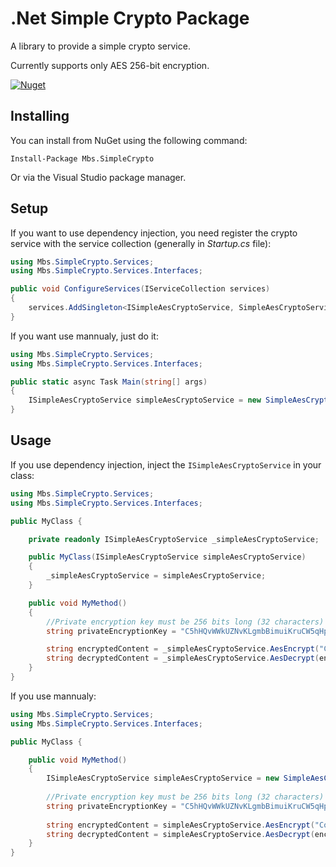 # .Net Simple Crypto Package

A library to provide a simple crypto service. 

Currently supports only AES 256-bit encryption.


[![Nuget](https://img.shields.io/nuget/v/Mbs.SimpleCrypto.svg)](https://www.nuget.org/packages/Mbs.SimpleCrypto)

## Installing

You can install from NuGet using the following command:

`Install-Package Mbs.SimpleCrypto`

Or via the Visual Studio package manager.

## Setup

If you want to use dependency injection, you need register the crypto service with the service collection (generally in _Startup.cs_ file):

```c#
using Mbs.SimpleCrypto.Services;
using Mbs.SimpleCrypto.Services.Interfaces;

public void ConfigureServices(IServiceCollection services)
{
    services.AddSingleton<ISimpleAesCryptoService, SimpleAesCryptoService>();
}
``` 

If you want use mannualy, just do it:

```c#
using Mbs.SimpleCrypto.Services;
using Mbs.SimpleCrypto.Services.Interfaces;

public static async Task Main(string[] args)
{
    ISimpleAesCryptoService simpleAesCryptoService = new SimpleAesCryptoService();
}
```

## Usage 
If you use dependency injection, inject the `ISimpleAesCryptoService` in your class:

```c#
using Mbs.SimpleCrypto.Services;
using Mbs.SimpleCrypto.Services.Interfaces;

public MyClass {

    private readonly ISimpleAesCryptoService _simpleAesCryptoService;

    public MyClass(ISimpleAesCryptoService simpleAesCryptoService)
    {
        _simpleAesCryptoService = simpleAesCryptoService;
    }

    public void MyMethod()
    {
        //Private encryption key must be 256 bits long (32 characters)
        string privateEncryptionKey = "C5hHQvWWkUZNvKLgmbBimuiKruCW5qHp";

        string encryptedContent = _simpleAesCryptoService.AesEncrypt("ContentToBeEncrypted", privateEncryptionKey);
        string decryptedContent = _simpleAesCryptoService.AesDecrypt(encryptedContent, _privateEncryptionKey);
    }
}
```

If you use mannualy:

```c#
using Mbs.SimpleCrypto.Services;
using Mbs.SimpleCrypto.Services.Interfaces;

public MyClass {

    public void MyMethod()
    {
        ISimpleAesCryptoService simpleAesCryptoService = new SimpleAesCryptoService();
        
        //Private encryption key must be 256 bits long (32 characters)
        string privateEncryptionKey = "C5hHQvWWkUZNvKLgmbBimuiKruCW5qHp";
        
        string encryptedContent = simpleAesCryptoService.AesEncrypt("ContentToBeEncrypted", privateEncryptionKey);
        string decryptedContent = simpleAesCryptoService.AesDecrypt(encryptedContent, _privateEncryptionKey);
    }
}
```

